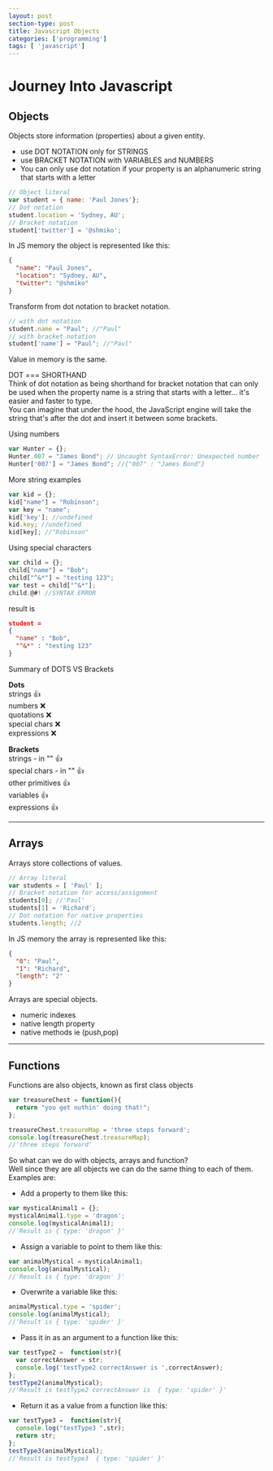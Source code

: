 ```yaml
---
layout: post
section-type: post
title: Javascript Objects
categories: ['programming']
tags: [ 'javascript']
---
```



# Journey Into Javascript

## Objects
Objects store information (properties) about a given entity.  
 * use DOT NOTATION only for STRINGS  
 * use BRACKET NOTATION with VARIABLES and NUMBERS  
 * You can only use dot notation if your property is an alphanumeric string that starts with a letter

```javascript
// Object literal  
var student = { name: 'Paul Jones'};  
// Dot notation
student.location = 'Sydney, AU';
// Bracket notation
student['twitter'] = '@shmiko';
```    
In JS memory the object is represented like this:  
```json
{  
  "name": "Paul Jones",
  "location": "Sydney, AU",
  "twitter": "@shmiko"
}  
```

Transform from dot notation to bracket notation.  
```javascript
// with dot notation
student.name = "Paul"; //"Paul"  
// with bracket notation  
student['name'] = "Paul"; //"Paul"  
```
Value in memory is the same.  

DOT === SHORTHAND  
Think of dot notation as  being shorthand for bracket notation that can only be used when the property name is a string that starts with a letter... it's easier and faster to type.  
You can imagine that under the hood, the JavaScript engine will take the string that's after the dot and insert it between some brackets.

Using numbers  
```JavaScript
var Hunter = {};          
Hunter.007 = "James Bond"; // Uncaught SyntaxError: Unexpected number  
Hunter['007'] = "James Bond"; //{"007" : "James Bond"}  
```

More string examples  
```JavaScript
var kid = {};            
kid["name"] = "Robinson";  
var key = "name";  
kid['key']; //undefined  
kid.key; //undefined              
kid[key]; //"Robinson"  
```

Using special characters  
```javascript
var child = {};              
child["name"] = "Bob";  
child["^&*"] = "testing 123";  
var test = child["^&*"];  
child.@#! //SYNTAX ERROR  
```
result is
```json
student =
{  
  "name" : "Bob",  
  "^&*" : "testing 123"  
}   
```   

Summary of DOTS VS Brackets  

**Dots**   
strings :+1:      
numbers :x:  
quotations :x:    
special chars :x:  
expressions :x:  

**Brackets**  
strings - in "" :+1:  
special chars - in "" :+1:    
other primitives :+1:    
variables :+1:  
expressions :+1:  

---
## Arrays  
Arrays store collections of values.  
 ```javascript
 // Array literal  
 var students = [ 'Paul' ];    
 // Bracket notation for access/assignment  
 students[0]; //'Paul'  
 students[1] = 'Richard';  
 // Dot notation for native properties  
 students.length; //2  
 ```  
 In JS memory the array is represented like this:
 ```json
 {  
   "0": "Paul",  
   "1": "Richard",  
   "length": "2"  
 }  
 ```

 Arrays are special objects.  
  * numeric indexes  
  * native length property  
  * native methods ie (push,pop)  

---

## Functions  
 Functions are also objects, known as first class objects  
 ```javascript
 var treasureChest = function(){  
   return "you get nuthin' doing that!";  
 };  

 treasureChest.treasureMap = 'three steps forward';  
 console.log(treasureChest.treasureMap);  
 //'three steps forward'  
 ```

 So what can we do with objects, arrays and function?  
 Well since they are all objects we can do the same thing to each of them.  
 Examples are:  
  * Add a property to them like this:  
  ```javascript
  var mysticalAnimal1 = {};  
  mysticalAnimal1.type = 'dragon';  
  console.log(mysticalAnimal1);  
  //'Result is { type: 'dragon' }'  
  ```  
  * Assign a variable to point to them like this:  
  ```javascript
  var animalMystical = mysticalAnimal1;  
  console.log(animalMystical);  
  //'Result is { type: 'dragon' }'  
  ```
  * Overwrite a variable like this:  
  ```javascript
  animalMystical.type = 'spider';  
  console.log(animalMystical);  
  //'Result is { type: 'spider' }'  
  ```
  * Pass it in as an argument to a function like this:  
  ```javascript
  var testType2 =  function(str){  
  	var correctAnswer = str;  
  	console.log('testType2 correctAnswer is ',correctAnswer);  
  };  
  testType2(animalMystical);  
  //'Result is testType2 correctAnswer is  { type: 'spider' }'  
  ```
  * Return it as a value from a function like this:  
  ```javascript
  var testType3 =  function(str){  
    console.log("testType3 ",str);  
    return str;  
  };  
  testType3(animalMystical);  
  //'Result is testType3  { type: 'spider' }'  
  ```         
